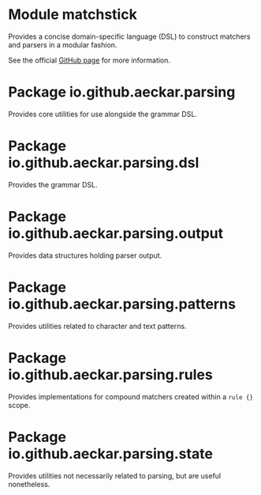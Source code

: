 # Module matchstick
Provides a concise domain-specific language (DSL) to construct matchers and parsers in a modular fashion.

See the official [GitHub page](https://github.com/aeckar/extended-collections/) for more information.

# Package io.github.aeckar.parsing
Provides core utilities for use alongside the grammar DSL.

# Package io.github.aeckar.parsing.dsl
Provides the grammar DSL.

# Package io.github.aeckar.parsing.output
Provides data structures holding parser output.

# Package io.github.aeckar.parsing.patterns
Provides utilities related to character and text patterns.

# Package io.github.aeckar.parsing.rules
Provides implementations for compound matchers created within a `rule {}` scope.

# Package io.github.aeckar.parsing.state
Provides utilities not necessarily related to parsing, but are useful nonetheless.